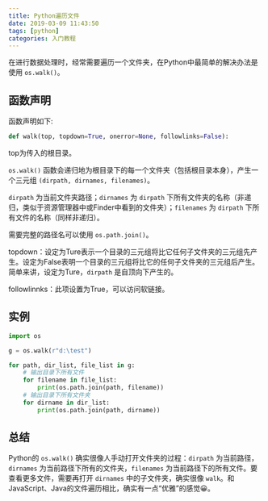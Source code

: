 ```yaml
---
title: Python遍历文件
date: 2019-03-09 11:43:50
tags: [python]
categories: 入门教程
---
```


在进行数据处理时，经常需要遍历一个文件夹，在Python中最简单的解决办法是使用 `os.walk()`。

## 函数声明

函数声明如下:

```py
def walk(top, topdown=True, onerror=None, followlinks=False):
```

top为传入的根目录。

`os.walk()` 函数会递归地为根目录下的每一个文件夹（包括根目录本身），产生一个三元组 `(dirpath, dirnames, filenames)`。

`dirpath` 为当前文件夹路径；`dirnames` 为 `dirpath` 下所有文件夹的名称（非递归，类似于资源管理器中或Finder中看到的文件夹）；`filenames` 为 `dirpath` 下所有文件的名称（同样非递归）。
<!-- more -->

需要完整的路径名可以使用 `os.path.join()`。

topdown：设定为Ture表示一个目录的三元组将比它任何子文件夹的三元组先产生。设定为False表明一个目录的三元组将比它的任何子文件夹的三元组后产生。简单来讲，设定为Ture，`dirpath` 是自顶向下产生的。

followlinnks：此项设置为True，可以访问软链接。

## 实例

```py
import os

g = os.walk(r"d:\test")

for path, dir_list, file_list in g:
    # 输出目录下所有文件
    for filename in file_list:
        print(os.path.join(path, filename))
    # 输出目录下所有文件夹
    for dirname in dir_list:
        print(os.path.join(path, dirname))
```

## 总结

Python的 `os.walk()` 确实很像人手动打开文件夹的过程：`dirpath` 为当前路径，`dirnames` 为当前路径下所有的文件夹，`filenames` 为当前路径下的所有文件。要查看更多文件，需要再打开 `dirnames` 中的子文件夹，确实很像 `walk`。和JavaScript、Java的文件遍历相比，确实有一点“优雅”的感觉😀。